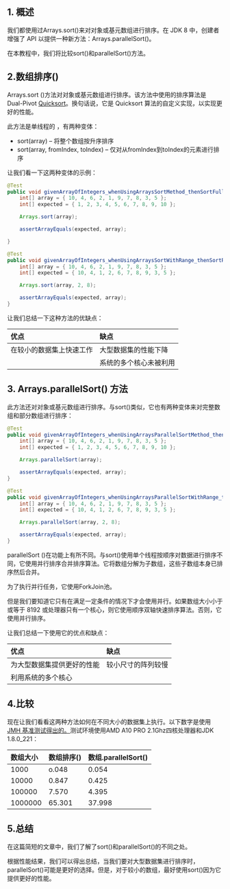## 1. 概述

我们都使用过Arrays.sort()来对对象或基元数组进行排序。在 JDK 8 中，创建者增强了 API 以提供一种新方法：Arrays.parallelSort()。

在本教程中，我们将比较sort()和parallelSort()方法。

## 2.数组排序()

Arrays.sort ()方法对对象或基元数组进行排序。该方法中使用的排序算法是 Dual-Pivot [Quicksort](https://www.baeldung.com/algorithm-quicksort)。换句话说，它是 Quicksort 算法的自定义实现，以实现更好的性能。

此方法是单线程的 ，有两种变体：

-   sort(array) – 将整个数组按升序排序
-   sort(array, fromIndex, toIndex) – 仅对从fromIndex到toIndex的元素进行排序 

让我们看一下这两种变体的示例：

```java
@Test
public void givenArrayOfIntegers_whenUsingArraysSortMethod_thenSortFullArrayInAscendingOrder() {
    int[] array = { 10, 4, 6, 2, 1, 9, 7, 8, 3, 5 };
    int[] expected = { 1, 2, 3, 4, 5, 6, 7, 8, 9, 10 };

    Arrays.sort(array);

    assertArrayEquals(expected, array);

}

@Test
public void givenArrayOfIntegers_whenUsingArraysSortWithRange_thenSortRangeOfArrayAsc() {
    int[] array = { 10, 4, 6, 2, 1, 9, 7, 8, 3, 5 };
    int[] expected = { 10, 4, 1, 2, 6, 7, 8, 9, 3, 5 };

    Arrays.sort(array, 2, 8);

    assertArrayEquals(expected, array);
}
```

让我们总结一下这种方法的优缺点：

| 优点                     | 缺点                   |
| :----------------------- | :--------------------- |
| 在较小的数据集上快速工作 | 大型数据集的性能下降   |
|                          | 系统的多个核心未被利用 |

## 3. Arrays.parallelSort() 方法

此方法还对对象或基元数组进行排序。与sort()类似，它也有两种变体来对完整数组和部分数组进行排序：

```java
@Test
public void givenArrayOfIntegers_whenUsingArraysParallelSortMethod_thenSortFullArrayInAscendingOrder() {
    int[] array = { 10, 4, 6, 2, 1, 9, 7, 8, 3, 5 };
    int[] expected = { 1, 2, 3, 4, 5, 6, 7, 8, 9, 10 };

    Arrays.parallelSort(array);

    assertArrayEquals(expected, array);
}

@Test
public void givenArrayOfIntegers_whenUsingArraysParallelSortWithRange_thenSortRangeOfArrayAsc() {
    int[] array = { 10, 4, 6, 2, 1, 9, 7, 8, 3, 5 };
    int[] expected = { 10, 4, 1, 2, 6, 7, 8, 9, 3, 5 };

    Arrays.parallelSort(array, 2, 8);

    assertArrayEquals(expected, array);
}
```

parallelSort ()在功能上有所不同。与sort()使用单个线程按顺序对数据进行排序不同，它使用并行排序合并排序算法。它将数组分解为子数组，这些子数组本身已排序然后合并。

为了执行并行任务，它使用ForkJoin池。

但是我们要知道它只有在满足一定条件的情况下才会使用并行。如果数组大小小于或等于 8192 或处理器只有一个核心，则它使用顺序双轴快速排序算法。否则，它使用并行排序。

让我们总结一下使用它的优点和缺点：

| 优点                       | 缺点               |
| :------------------------- | :----------------- |
| 为大型数据集提供更好的性能 | 较小尺寸的阵列较慢 |
| 利用系统的多个核心         |                    |

## 4.比较

现在让我们看看这两种方法如何在不同大小的数据集上执行。以下数字是使用[JMH 基准测试得出的。](https://www.baeldung.com/java-microbenchmark-harness)测试环境使用AMD A10 PRO 2.1Ghz四核处理器和JDK 1.8.0_221：

| 数组大小 | 数组排序() | 数组.parallelSort() |
| :------- | :----------- | :-------------------- |
| 1000     | o.048        | 0.054                 |
| 10000    | 0.847        | 0.425                 |
| 100000   | 7.570        | 4.395                 |
| 1000000  | 65.301       | 37.998                |

## 5.总结

在这篇简短的文章中，我们了解了sort()和parallelSort()的不同之处。

根据性能结果，我们可以得出总结，当我们要对大型数据集进行排序时，parallelSort()可能是更好的选择。但是，对于较小的数组，最好使用sort()因为它提供更好的性能。